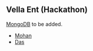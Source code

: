 ## Vella Ent (Hackathon)

[MongoDB](https://www.mongodb.com/) to be added.

- [Mohan](https://mongodb.com/atlas)
- [Das](https://docs.mongodb.com/)
